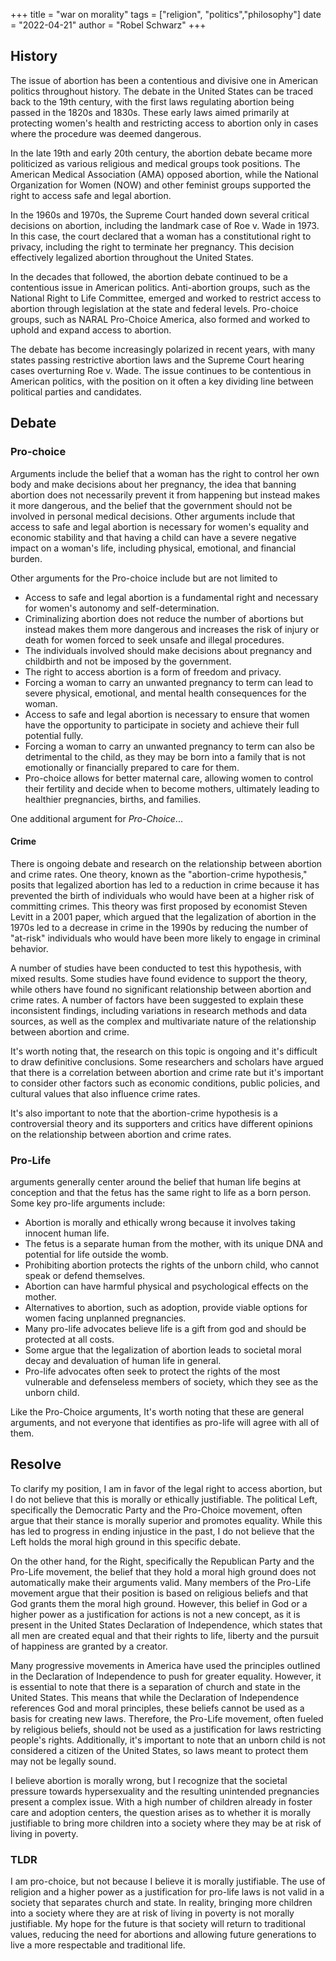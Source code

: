 +++
title = "war on morality"
tags = ["religion", "politics","philosophy"]
date = "2022-04-21"
author = "Robel Schwarz"
+++


## History
The issue of abortion has been a contentious and divisive one in American politics throughout history. The debate in the United States can be traced back to the 19th century, with the first laws regulating abortion being passed in the 1820s and 1830s. These early laws aimed primarily at protecting women's health and restricting access to abortion only in cases where the procedure was deemed dangerous.

In the late 19th and early 20th century, the abortion debate became more politicized as various religious and medical groups took positions. The American Medical Association (AMA) opposed abortion, while the National Organization for Women (NOW) and other feminist groups supported the right to access safe and legal abortion.

In the 1960s and 1970s, the Supreme Court handed down several critical decisions on abortion, including the landmark case of Roe v. Wade in 1973. In this case, the court declared that a woman has a constitutional right to privacy, including the right to terminate her pregnancy. This decision effectively legalized abortion throughout the United States.

In the decades that followed, the abortion debate continued to be a contentious issue in American politics. Anti-abortion groups, such as the National Right to Life Committee, emerged and worked to restrict access to abortion through legislation at the state and federal levels. Pro-choice groups, such as NARAL Pro-Choice America, also formed and worked to uphold and expand access to abortion.

The debate has become increasingly polarized in recent years, with many states passing restrictive abortion laws and the Supreme Court hearing cases overturning Roe v. Wade. The issue continues to be contentious in American politics, with the position on it often a key dividing line between political parties and candidates.

## Debate

### Pro-choice

Arguments include the belief that a woman has the right to control her own body and make decisions about her pregnancy, the idea that banning abortion does not necessarily prevent it from happening but instead makes it more dangerous, and the belief that the government should not be involved in personal medical decisions. Other arguments include that access to safe and legal abortion is necessary for women's equality and economic stability and that having a child can have a severe negative impact on a woman's life, including physical, emotional, and financial burden.

Other arguments for the Pro-choice include but are not limited to

-   Access to safe and legal abortion is a fundamental right and necessary for women's autonomy and self-determination.
-   Criminalizing abortion does not reduce the number of abortions but instead makes them more dangerous and increases the risk of injury or death for women forced to seek unsafe and illegal procedures.
-   The individuals involved should make decisions about pregnancy and childbirth and not be imposed by the government.
-   The right to access abortion is a form of freedom and privacy.
-   Forcing a woman to carry an unwanted pregnancy to term can lead to severe physical, emotional, and mental health consequences for the woman.
-   Access to safe and legal abortion is necessary to ensure that women have the opportunity to participate in society and achieve their full potential fully.
-   Forcing a woman to carry an unwanted pregnancy to term can also be detrimental to the child, as they may be born into a family that is not emotionally or financially prepared to care for them.
-   Pro-choice allows for better maternal care, allowing women to control their fertility and decide when to become mothers, ultimately leading to healthier pregnancies, births, and families.

One additional argument for _Pro-Choice_...

#### Crime

There is ongoing debate and research on the relationship between abortion and crime rates. One theory, known as the "abortion-crime hypothesis," posits that legalized abortion has led to a reduction in crime because it has prevented the birth of individuals who would have been at a higher risk of committing crimes. This theory was first proposed by economist Steven Levitt in a 2001 paper, which argued that the legalization of abortion in the 1970s led to a decrease in crime in the 1990s by reducing the number of "at-risk" individuals who would have been more likely to engage in criminal behavior.

A number of studies have been conducted to test this hypothesis, with mixed results. Some studies have found evidence to support the theory, while others have found no significant relationship between abortion and crime rates. A number of factors have been suggested to explain these inconsistent findings, including variations in research methods and data sources, as well as the complex and multivariate nature of the relationship between abortion and crime.

It's worth noting that, the research on this topic is ongoing and it's difficult to draw definitive conclusions. Some researchers and scholars have argued that there is a correlation between abortion and crime rate but it's important to consider other factors such as economic conditions, public policies, and cultural values that also influence crime rates.

It's also important to note that the abortion-crime hypothesis is a controversial theory and its supporters and critics have different opinions on the relationship between abortion and crime rates.

### Pro-Life 

arguments generally center around the belief that human life begins at conception and that the fetus has the same right to life as a born person. Some key pro-life arguments include:

-   Abortion is morally and ethically wrong because it involves taking innocent human life.
-   The fetus is a separate human from the mother, with its unique DNA and potential for life outside the womb.
-   Prohibiting abortion protects the rights of the unborn child, who cannot speak or defend themselves.
-   Abortion can have harmful physical and psychological effects on the mother.
-   Alternatives to abortion, such as adoption, provide viable options for women facing unplanned pregnancies.
-   Many pro-life advocates believe life is a gift from god and should be protected at all costs.
-   Some argue that the legalization of abortion leads to societal moral decay and devaluation of human life in general.
-   Pro-life advocates often seek to protect the rights of the most vulnerable and defenseless members of society, which they see as the unborn child.

Like the Pro-Choice arguments, It's worth noting that these are general arguments, and not everyone that identifies as pro-life will agree with all of them.


## Resolve

To clarify my position, I am in favor of the legal right to access abortion, but I do not believe that this is morally or ethically justifiable. The political Left, specifically the Democratic Party and the Pro-Choice movement, often argue that their stance is morally superior and promotes equality. While this has led to progress in ending injustice in the past, I do not believe that the Left holds the moral high ground in this specific debate.

On the other hand, for the Right, specifically the Republican Party and the Pro-Life movement, the belief that they hold a moral high ground does not automatically make their arguments valid. Many members of the Pro-Life movement argue that their position is based on religious beliefs and that God grants them the moral high ground. However, this belief in God or a higher power as a justification for actions is not a new concept, as it is present in the United States Declaration of Independence, which states that all men are created equal and that their rights to life, liberty and the pursuit of happiness are granted by a creator.

Many progressive movements in America have used the principles outlined in the Declaration of Independence to push for greater equality. However, it is essential to note that there is a separation of church and state in the United States. This means that while the Declaration of Independence references God and moral principles, these beliefs cannot be used as a basis for creating new laws. Therefore, the Pro-Life movement, often fueled by religious beliefs, should not be used as a justification for laws restricting people's rights. Additionally, it's important to note that an unborn child is not considered a citizen of the United States, so laws meant to protect them may not be legally sound.

I believe abortion is morally wrong, but I recognize that the societal pressure towards hypersexuality and the resulting unintended pregnancies present a complex issue. With a high number of children already in foster care and adoption centers, the question arises as to whether it is morally justifiable to bring more children into a society where they may be at risk of living in poverty.


### TLDR
I am pro-choice, but not because I believe it is morally justifiable. The use of religion and a higher power as a justification for pro-life laws is not valid in a society that separates church and state. In reality, bringing more children into a society where they are at risk of living in poverty is not morally justifiable. My hope for the future is that society will return to traditional values, reducing the need for abortions and allowing future generations to live a more respectable and traditional life.